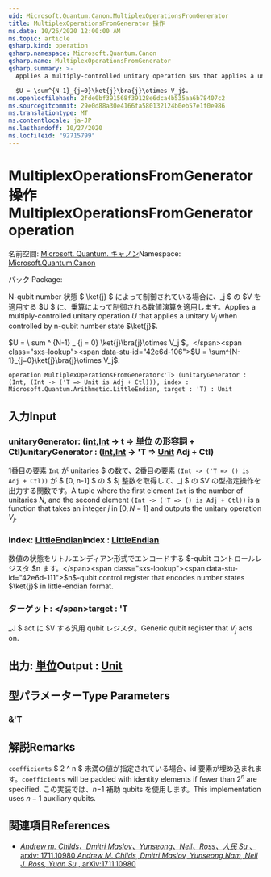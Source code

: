 ```yaml
---
uid: Microsoft.Quantum.Canon.MultiplexOperationsFromGenerator
title: MultiplexOperationsFromGenerator 操作
ms.date: 10/26/2020 12:00:00 AM
ms.topic: article
qsharp.kind: operation
qsharp.namespace: Microsoft.Quantum.Canon
qsharp.name: MultiplexOperationsFromGenerator
qsharp.summary: >-
  Applies a multiply-controlled unitary operation $U$ that applies a unitary $V_j$ when controlled by n-qubit number state $\ket{j}$.

  $U = \sum^{N-1}_{j=0}\ket{j}\bra{j}\otimes V_j$.
ms.openlocfilehash: 2fde0bf391568f39128e6dca4b535aa6b78407c2
ms.sourcegitcommit: 29e0d88a30e4166fa580132124b0eb57e1f0e986
ms.translationtype: MT
ms.contentlocale: ja-JP
ms.lasthandoff: 10/27/2020
ms.locfileid: "92715799"
---
```

# <a name="multiplexoperationsfromgenerator-operation"></a><span data-ttu-id="42e6d-102">MultiplexOperationsFromGenerator 操作</span><span class="sxs-lookup"><span data-stu-id="42e6d-102">MultiplexOperationsFromGenerator operation</span></span>

<span data-ttu-id="42e6d-103">名前空間: [Microsoft. Quantum. キャノン](xref:Microsoft.Quantum.Canon)</span><span class="sxs-lookup"><span data-stu-id="42e6d-103">Namespace: [Microsoft.Quantum.Canon](xref:Microsoft.Quantum.Canon)</span></span>

<span data-ttu-id="42e6d-104">パック [](https://nuget.org/packages/)</span><span class="sxs-lookup"><span data-stu-id="42e6d-104">Package: [](https://nuget.org/packages/)</span></span>


<span data-ttu-id="42e6d-105">N-qubit number 状態 $ \ket{j} $ によって制御されている場合に、_j $ の $V を適用する $U $ に、乗算によって制御される数値演算を適用します。</span><span class="sxs-lookup"><span data-stu-id="42e6d-105">Applies a multiply-controlled unitary operation $U$ that applies a unitary $V_j$ when controlled by n-qubit number state $\ket{j}$.</span></span>

<span data-ttu-id="42e6d-106">$U = \ sum ^ {N-1} _ {j = 0} \ket{j}\bra{j}\otimes V_j $。</span><span class="sxs-lookup"><span data-stu-id="42e6d-106">$U = \sum^{N-1}_{j=0}\ket{j}\bra{j}\otimes V_j$.</span></span>

```qsharp
operation MultiplexOperationsFromGenerator<'T> (unitaryGenerator : (Int, (Int -> ('T => Unit is Adj + Ctl))), index : Microsoft.Quantum.Arithmetic.LittleEndian, target : 'T) : Unit
```


## <a name="input"></a><span data-ttu-id="42e6d-107">入力</span><span class="sxs-lookup"><span data-stu-id="42e6d-107">Input</span></span>

### <a name="unitarygenerator--intint---t--unit-adj--ctl"></a><span data-ttu-id="42e6d-108">unitaryGenerator: ([int](xref:microsoft.quantum.lang-ref.int),[Int](xref:microsoft.quantum.lang-ref.int) -> t => [単位](xref:microsoft.quantum.lang-ref.unit) の形容詞 + Ctl)</span><span class="sxs-lookup"><span data-stu-id="42e6d-108">unitaryGenerator : ([Int](xref:microsoft.quantum.lang-ref.int),[Int](xref:microsoft.quantum.lang-ref.int) -> 'T => [Unit](xref:microsoft.quantum.lang-ref.unit) Adj + Ctl)</span></span>

<span data-ttu-id="42e6d-109">1番目の要素 `Int` が unitaries $ の数で、2番目の要素 `(Int -> ('T => () is Adj + Ctl))` が $ [0, n-1] $ の $ $j 整数を取得して、_j $ の $V の型指定操作を出力する関数です。</span><span class="sxs-lookup"><span data-stu-id="42e6d-109">A tuple where the first element `Int` is the number of unitaries $N$, and the second element `(Int -> ('T => () is Adj + Ctl))` is a function that takes an integer $j$ in $[0,N-1]$ and outputs the unitary operation $V_j$.</span></span>


### <a name="index--littleendian"></a><span data-ttu-id="42e6d-110">index: [LittleEndian](xref:Microsoft.Quantum.Arithmetic.LittleEndian)</span><span class="sxs-lookup"><span data-stu-id="42e6d-110">index : [LittleEndian](xref:Microsoft.Quantum.Arithmetic.LittleEndian)</span></span>

<span data-ttu-id="42e6d-111">数値の状態をリトルエンディアン形式でエンコードする $-qubit コントロールレジスタ $n ます。</span><span class="sxs-lookup"><span data-stu-id="42e6d-111">$n$-qubit control register that encodes number states $\ket{j}$ in little-endian format.</span></span>


### <a name="target--t"></a><span data-ttu-id="42e6d-112">ターゲット: \</span><span class="sxs-lookup"><span data-stu-id="42e6d-112">target : 'T</span></span>

<span data-ttu-id="42e6d-113">_J $ act に $V する汎用 qubit レジスタ。</span><span class="sxs-lookup"><span data-stu-id="42e6d-113">Generic qubit register that $V_j$ acts on.</span></span>



## <a name="output--unit"></a><span data-ttu-id="42e6d-114">出力: [単位](xref:microsoft.quantum.lang-ref.unit)</span><span class="sxs-lookup"><span data-stu-id="42e6d-114">Output : [Unit](xref:microsoft.quantum.lang-ref.unit)</span></span>



## <a name="type-parameters"></a><span data-ttu-id="42e6d-115">型パラメーター</span><span class="sxs-lookup"><span data-stu-id="42e6d-115">Type Parameters</span></span>

### <a name="t"></a><span data-ttu-id="42e6d-116">&</span><span class="sxs-lookup"><span data-stu-id="42e6d-116">'T</span></span>



## <a name="remarks"></a><span data-ttu-id="42e6d-117">解説</span><span class="sxs-lookup"><span data-stu-id="42e6d-117">Remarks</span></span>

<span data-ttu-id="42e6d-118">`coefficients` $ 2 ^ n $ 未満の値が指定されている場合、id 要素が埋め込まれます。</span><span class="sxs-lookup"><span data-stu-id="42e6d-118">`coefficients` will be padded with identity elements if fewer than $2^n$ are specified.</span></span> <span data-ttu-id="42e6d-119">この実装では、$n-$1 補助 qubits を使用します。</span><span class="sxs-lookup"><span data-stu-id="42e6d-119">This implementation uses $n-1$ auxiliary qubits.</span></span>

## <a name="references"></a><span data-ttu-id="42e6d-120">関連項目</span><span class="sxs-lookup"><span data-stu-id="42e6d-120">References</span></span>

- [<span data-ttu-id="42e6d-121">*Andrew m. Childs、Dmitri Maslov、Yunseong、Neil、Ross、人民 Su* 、arxiv: 1711.10980</span><span class="sxs-lookup"><span data-stu-id="42e6d-121"> *Andrew M. Childs, Dmitri Maslov, Yunseong Nam, Neil J. Ross, Yuan Su* , arXiv:1711.10980</span></span>](https://arxiv.org/abs/1711.10980)